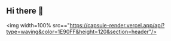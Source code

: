 ## Hi there 👋
<img width=100% src=="https://capsule-render.vercel.app/api?type=waving&color=1E90FF&height=120&section=header"/>

<!--
**DenisLVA/DenisLVA** is a ✨ _special_ ✨ repository because its `README.md` (this file) appears on your GitHub profile.

Here are some ideas to get you started:

- 🔭 I’m currently working on ...
- 🌱 I’m currently learning ...
- 👯 I’m looking to collaborate on ...
- 🤔 I’m looking for help with ...
- 💬 Ask me about ...
- 📫 How to reach me: ...
- 😄 Pronouns: ...
- ⚡ Fun fact: ...
-->
